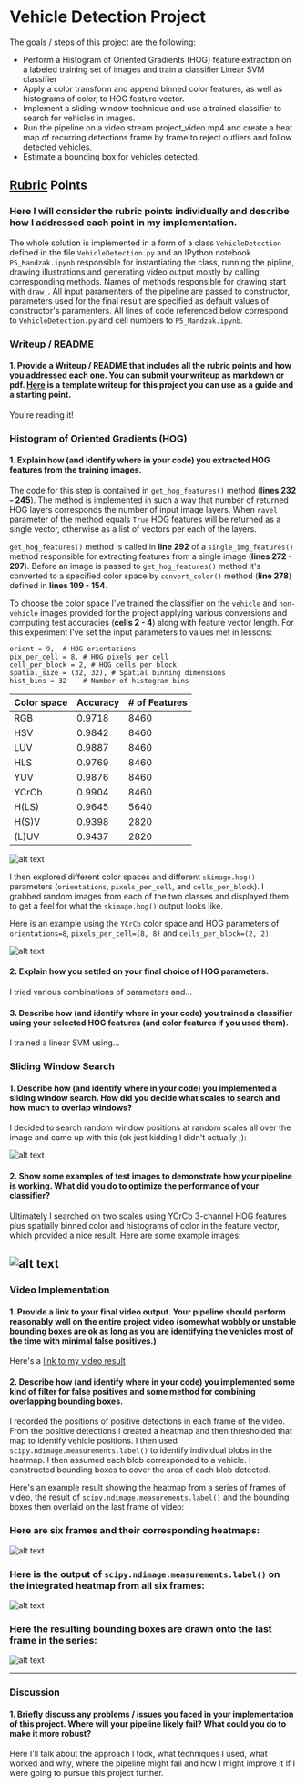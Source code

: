 # Vehicle Detection Project

The goals / steps of this project are the following:

* Perform a Histogram of Oriented Gradients (HOG) feature extraction on a labeled training set of images and train a classifier Linear SVM classifier
* Apply a color transform and append binned color features, as well as histograms of color, to HOG feature vector. 
* Implement a sliding-window technique and use a trained classifier to search for vehicles in images.
* Run the pipeline on a video stream project_video.mp4 and create a heat map of recurring detections frame by frame to reject outliers and follow detected vehicles.
* Estimate a bounding box for vehicles detected.

[//]: # (Image References)
[image1]: ./output_images/hog.png
[image2]: ./output_images/sliding.png
[image3]: ./output_images/pipeline.png
[image4]: ./examples/labels_map.png
[image5]: ./examples/labels_map.png
[image6]: ./examples/labels_map.png
[image7]: ./examples/labels_map.png
[video1]: ./project_video_output.mp4

## [Rubric](https://review.udacity.com/#!/rubrics/513/view) Points
### Here I will consider the rubric points individually and describe how I addressed each point in my implementation.  

The whole solution is implemented in a form of a class `VehicleDetection` defined in the file `VehicleDetection.py` and an IPython notebook `P5_Mandzak.ipynb` responsible for instantiating the class, running the pipline, drawing illustrations and generating video output mostly by calling corresponding methods. Names of methods responsible for drawing start with `draw_`. All input paramenters of the pipeline are passed to constructor, parameters used for the final result are specified as default values of constructor's paramenters. All lines of code referenced below correspond to `VehicleDetection.py` and cell numbers to `P5_Mandzak.ipynb`.

### Writeup / README

#### 1. Provide a Writeup / README that includes all the rubric points and how you addressed each one.  You can submit your writeup as markdown or pdf.  [Here](https://github.com/udacity/CarND-Vehicle-Detection/blob/master/writeup_template.md) is a template writeup for this project you can use as a guide and a starting point.  

You're reading it!

### Histogram of Oriented Gradients (HOG)

#### 1. Explain how (and identify where in your code) you extracted HOG features from the training images.

 
The code for this step is contained in `get_hog_features()` method (**lines 232 - 245**). The method is implemented in such a way
that number of returned HOG layers corresponds the number of input image layers.
When `ravel` parameter of the method equals `True` HOG features will be returned as a single vector, otherwise as a list of vectors per each of the layers.

`get_hog_features()` method is called in **line 292** of a `single_img_features()` method  responsible for extracting features from a single image (**lines 272 - 297**). Before an image is passed to `get_hog_features()` method it's converted to a specified color space by `convert_color()` method (**line 278**) defined in **lines 109 - 154**.

To choose the color space I've trained the classifier on the `vehicle` and `non-vehicle` images provided for the project applying various conversions and computing test accuracies (**cells 2 - 4**) along with feature vector length. For this experiment I've set
the input parameters to values met in lessons: 

```
orient = 9,  # HOG orientations
pix_per_cell = 8, # HOG pixels per cell
cell_per_block = 2, # HOG cells per block
spatial_size = (32, 32), # Spatial binning dimensions
hist_bins = 32    # Number of histogram bins
```

| Color space | Accuracy | # of Features |
| --- | --- | --- |
| RGB |	0.9718	| 8460 |
| HSV |	0.9842 |	8460 |
| LUV |	0.9887 |	8460 |
| HLS |	0.9769 |	8460 |
| YUV |	0.9876 |	8460 |
| YCrCb |	0.9904 |	8460 |
| H(LS) |	0.9645 |	5640 |
| H(S)V |	0.9398 |	2820 |
| (L)UV |	0.9437 |	2820 |




![alt text][image1]

I then explored different color spaces and different `skimage.hog()` parameters (`orientations`, `pixels_per_cell`, and `cells_per_block`).  I grabbed random images from each of the two classes and displayed them to get a feel for what the `skimage.hog()` output looks like.

Here is an example using the `YCrCb` color space and HOG parameters of `orientations=8`, `pixels_per_cell=(8, 8)` and `cells_per_block=(2, 2)`:


![alt text][image2]

#### 2. Explain how you settled on your final choice of HOG parameters.

I tried various combinations of parameters and...

#### 3. Describe how (and identify where in your code) you trained a classifier using your selected HOG features (and color features if you used them).

I trained a linear SVM using...

### Sliding Window Search

#### 1. Describe how (and identify where in your code) you implemented a sliding window search.  How did you decide what scales to search and how much to overlap windows?

I decided to search random window positions at random scales all over the image and came up with this (ok just kidding I didn't actually ;):

![alt text][image3]

#### 2. Show some examples of test images to demonstrate how your pipeline is working.  What did you do to optimize the performance of your classifier?

Ultimately I searched on two scales using YCrCb 3-channel HOG features plus spatially binned color and histograms of color in the feature vector, which provided a nice result.  Here are some example images:

![alt text][image4]
---

### Video Implementation

#### 1. Provide a link to your final video output.  Your pipeline should perform reasonably well on the entire project video (somewhat wobbly or unstable bounding boxes are ok as long as you are identifying the vehicles most of the time with minimal false positives.)
Here's a [link to my video result](./project_video_output.mp4)


#### 2. Describe how (and identify where in your code) you implemented some kind of filter for false positives and some method for combining overlapping bounding boxes.

I recorded the positions of positive detections in each frame of the video.  From the positive detections I created a heatmap and then thresholded that map to identify vehicle positions.  I then used `scipy.ndimage.measurements.label()` to identify individual blobs in the heatmap.  I then assumed each blob corresponded to a vehicle.  I constructed bounding boxes to cover the area of each blob detected.  

Here's an example result showing the heatmap from a series of frames of video, the result of `scipy.ndimage.measurements.label()` and the bounding boxes then overlaid on the last frame of video:

### Here are six frames and their corresponding heatmaps:

![alt text][image5]

### Here is the output of `scipy.ndimage.measurements.label()` on the integrated heatmap from all six frames:
![alt text][image6]

### Here the resulting bounding boxes are drawn onto the last frame in the series:
![alt text][image7]



---

### Discussion

#### 1. Briefly discuss any problems / issues you faced in your implementation of this project.  Where will your pipeline likely fail?  What could you do to make it more robust?

Here I'll talk about the approach I took, what techniques I used, what worked and why, where the pipeline might fail and how I might improve it if I were going to pursue this project further.  

